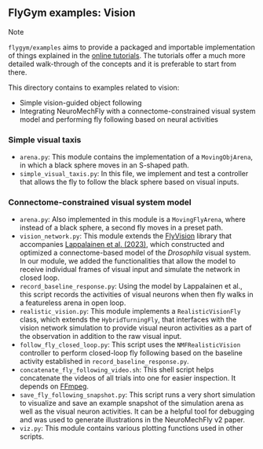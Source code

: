 ## FlyGym examples: Vision

> [!NOTE]
> `flygym/examples` aims to provide a packaged and importable implementation of things explained in the [online tutorials](https://neuromechfly.org/tutorials/index.html). The tutorials offer a much more detailed walk-through of the concepts and it is preferable to start from there.

This directory contains to examples related to vision:
- Simple vision-guided object following
- Integrating NeuroMechFly with a connectome-constrained visual system model and performing fly following based on neural activities

### Simple visual taxis
- `arena.py`: This module contains the implementation of a `MovingObjArena`, in which a black sphere moves in an S-shaped path.
- `simple_visual_taxis.py`: In this file, we implement and test a controller that allows the fly to follow the black sphere based on visual inputs.

### Connectome-constrained visual system model
- `arena.py`: Also implemented in this module is a `MovingFlyArena`, where instead of a black sphere, a second fly moves in a preset path.
- `vision_network.py`: This module extends the [FlyVision](https://github.com/TuragaLab/flyvis) library that accompanies [Lappalainen et al. (2023)](https://www.biorxiv.org/content/10.1101/2023.03.11.532232), which constructed and optimized a connectome-based model of the _Drosophila_ visual system. In our module, we added the functionalities that allow the model to receive individual frames of visual input and simulate the network in closed loop.
- `record_baseline_response.py`: Using the model by Lappalainen et al., this script records the activities of visual neurons when then fly walks in a featureless arena in open loop.
- `realistic_vision.py`: This module implements a `RealisticVisionFly` class, which extends the `HybridTurningFly`, that interfaces with the vision network simulation to provide visual neuron activities as a part of the observation in addition to the raw visual input.
- `follow_fly_closed_loop.py`: This script uses the `NMFRealisticVision` controller to perform closed-loop fly following based on the baseline activity established in `record_baseline_response.py`.
- `concatenate_fly_following_video.sh`: This shell script helps concatenate the videos of all trials into one for easier inspection. It depends on [FFmpeg](https://ffmpeg.org/).
- `save_fly_following_snapshot.py`: This script runs a very short simulation to visualize and save an example snapshot of the simulation arena as well as the visual neuron activities. It can be a helpful tool for debugging and was used to generate illustrations in the NeuroMechFly v2 paper.
- `viz.py`: This module contains various plotting functions used in other scripts.